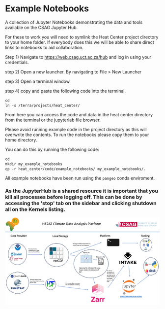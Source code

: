 # Example Notebooks

A collection of Jupyter Notebooks demonstrating the data and tools available on the CSAG Jupyter Hub. 

For these to work you will need to symlink the Heat Center project directory to your home folder. If everybody does this we will be able to share direct links to notebooks to aid collaboration. 

Step 1) Navigate to https://web.csag.uct.ac.za/hub and log in using your credentials. 

step 2) Open a new launcher. By navigating to File > New Launcher

step 3) Open a terminal window. 

step 4) copy and paste the following code into the terminal. 
```
cd  
ln -s /terra/projects/heat_center/
```

From here you can access the code and data in the heat center directory from the terminal or the jupyterlab file browser. 

Please avoid running example code in the project directory as this will overwrite the contents. To run the notebooks please copy them to your home directory. 

You can do this by running the following code:
```
cd 
mkdir my_example_notebooks
cp -r heat_center/code/example_notebooks/ my_example_notebooks/.
```

All example notebooks have been run using the `pangeo` conda enviroment. 


### As the JupyterHub is a shared resource it is important that you kill all processes before logging off. This can be done by accessing the 'stop' tab on the sidebar and clicking shutdown all on the Kernels listing. 






![alt text](Heat_Center_Analysis_Platform_Tooling.png "Heat_Center_Analysis_Platform_Tooling")


